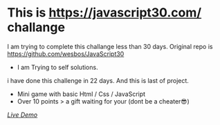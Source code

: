 # This is https://javascript30.com/ challange

I am trying to complete this challange less than 30 days.
Original repo is https://github.com/wesbos/JavaScript30

- I am Trying to self solutions.

i have done this challenge in 22 days. 
And this is last of project. 
- Mini game with basic Html / Css / JavaScript 
- Over 10 points > a gift waiting for your (dont be a cheater😎)

*[Live Demo](https://lnkd.in/dHTZfW7K)*

